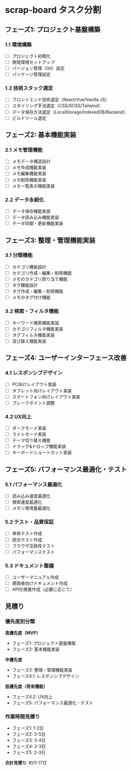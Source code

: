 # scrap-board タスク分割

## フェーズ1: プロジェクト基盤構築

### 1.1 環境構築
- [ ] プロジェクト初期化
- [ ] 開発環境セットアップ
- [ ] バージョン管理（Git）設定
- [ ] パッケージ管理設定

### 1.2 技術スタック選定
- [ ] フロントエンド技術選定（React/Vue/Vanilla JS）
- [ ] スタイリング手法選定（CSS/SCSS/Tailwind）
- [ ] データ保存方法選定（LocalStorage/IndexedDB/Backend）
- [ ] ビルドツール選定

## フェーズ2: 基本機能実装

### 2.1 メモ管理機能
- [ ] メモデータ構造設計
- [ ] メモ作成機能実装
- [ ] メモ編集機能実装
- [ ] メモ削除機能実装
- [ ] メモ一覧表示機能実装

### 2.2 データ永続化
- [ ] データ保存機能実装
- [ ] データ読み込み機能実装
- [ ] データ同期・更新機能実装

## フェーズ3: 整理・管理機能実装

### 3.1 分類機能
- [ ] カテゴリ機能設計
- [ ] カテゴリ作成・編集・削除機能
- [ ] メモのカテゴリ割り当て機能
- [ ] タグ機能設計
- [ ] タグ作成・編集・削除機能
- [ ] メモのタグ付け機能

### 3.2 検索・フィルタ機能
- [ ] キーワード検索機能実装
- [ ] カテゴリフィルタ機能実装
- [ ] タグフィルタ機能実装
- [ ] 並び替え機能実装

## フェーズ4: ユーザーインターフェース改善

### 4.1 レスポンシブデザイン
- [ ] PC向けレイアウト実装
- [ ] タブレット向けレイアウト実装
- [ ] スマートフォン向けレイアウト実装
- [ ] ブレークポイント調整

### 4.2 UX向上
- [ ] ダークモード実装
- [ ] ライトモード実装
- [ ] テーマ切り替え機能
- [ ] ドラッグ&ドロップ機能実装
- [ ] キーボードショートカット実装

## フェーズ5: パフォーマンス最適化・テスト

### 5.1 パフォーマンス最適化
- [ ] 読み込み速度最適化
- [ ] 検索速度最適化
- [ ] メモリ使用量最適化

### 5.2 テスト・品質保証
- [ ] 単体テスト作成
- [ ] 統合テスト作成
- [ ] ブラウザ互換性テスト
- [ ] パフォーマンステスト

### 5.3 ドキュメント整備
- [ ] ユーザーマニュアル作成
- [ ] 開発者向けドキュメント作成
- [ ] API仕様書作成（必要に応じて）

## 見積り

### 優先度別分類
**高優先度（MVP）**
- フェーズ1: プロジェクト基盤構築
- フェーズ2: 基本機能実装

**中優先度**
- フェーズ3: 整理・管理機能実装
- フェーズ4.1: レスポンシブデザイン

**低優先度（将来機能）**
- フェーズ4.2: UX向上
- フェーズ5: パフォーマンス最適化・テスト

### 作業時間見積り
- フェーズ1: 1-2日
- フェーズ2: 3-5日
- フェーズ3: 3-4日
- フェーズ4: 2-3日
- フェーズ5: 2-3日

**合計見積り**: 約11-17日